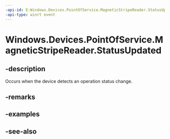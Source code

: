 ----api-id: E:Windows.Devices.PointOfService.MagneticStripeReader.StatusUpdated
-api-type: winrt event
---<!-- Event syntaxpublic event Windows.Foundation.TypedEventHandler StatusUpdated<Windows.Devices.PointOfService.MagneticStripeReader,  Windows.Devices.PointOfService.MagneticStripeReaderStatusUpdatedEventArgs>--># Windows.Devices.PointOfService.MagneticStripeReader.StatusUpdated## -descriptionOccurs when the device detects an operation status change.## -remarks## -examples## -see-also